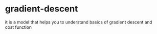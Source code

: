 # gradient-descent
it is a model that helps you to understand basics of gradient descent and cost function 
